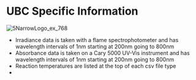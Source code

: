 # UBC Specific Information 
![5NarrowLogo_ex_768](https://github.com/user-attachments/assets/758f6e64-dc34-43d0-bd74-107bf7f28224)

- Irradiance data is taken with a flame spectrophotometer and has wavelength intervals of 1nm starting at 200nm going to 800nm 
- Absorbance data is taken on a Cary 5000 UV-Vis instrument and has wavelength intervals of 1nm starting at 200nm going to 800nm
- Reaction temperatures are listed at the top of each csv file type
- 
